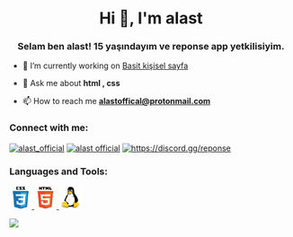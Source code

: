 <h1 align="center">Hi 👋, I'm alast</h1>
<h3 align="center">Selam ben alast! 15 yaşındayım ve reponse app yetkilisiyim.</h3>

- 🔭 I’m currently working on [Basit kişisel sayfa](https://github.com/alastthebest/basitwebpage)

- 💬 Ask me about **html , css**

- 📫 How to reach me **alastoffical@protonmail.com**

<h3 align="left">Connect with me:</h3>
<p align="left">
<a href="https://twitter.com/alast_official" target="blank"><img align="center" src="https://raw.githubusercontent.com/rahuldkjain/github-profile-readme-generator/master/src/images/icons/Social/twitter.svg" alt="alast_official" height="30" width="40" /></a>
<a href="https://www.youtube.com/c/alast offi̇ci̇al" target="blank"><img align="center" src="https://raw.githubusercontent.com/rahuldkjain/github-profile-readme-generator/master/src/images/icons/Social/youtube.svg" alt="alast offi̇ci̇al" height="30" width="40" /></a>
<a href="https://discord.gg/https://discord.gg/reponse" target="blank"><img align="center" src="https://raw.githubusercontent.com/rahuldkjain/github-profile-readme-generator/master/src/images/icons/Social/discord.svg" alt="https://discord.gg/reponse" height="30" width="40" /></a>
</p>

<h3 align="left">Languages and Tools:</h3>
<p align="left"> <a href="https://www.w3schools.com/css/" target="_blank" rel="noreferrer"> <img src="https://raw.githubusercontent.com/devicons/devicon/master/icons/css3/css3-original-wordmark.svg" alt="css3" width="40" height="40"/> </a> <a href="https://www.w3.org/html/" target="_blank" rel="noreferrer"> <img src="https://raw.githubusercontent.com/devicons/devicon/master/icons/html5/html5-original-wordmark.svg" alt="html5" width="40" height="40"/> </a> <a href="https://www.linux.org/" target="_blank" rel="noreferrer"> <img src="https://raw.githubusercontent.com/devicons/devicon/master/icons/linux/linux-original.svg" alt="linux" width="40" height="40"/> </a> </p>

<img href="https://discord.com/users/697391819142594680" src="https://lanyard-profile-readme.vercel.app/api/697391819142594680" > 

